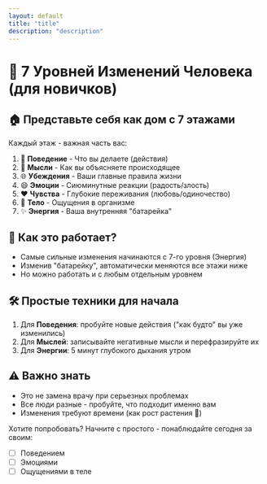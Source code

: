 ```yaml
---
layout: default
title: "title"
description: "description"
---
```

# 🌟 7 Уровней Изменений Человека (для новичков)

## 🏠 Представьте себя как дом с 7 этажами
Каждый этаж - важная часть вас:

1. 🏃 **Поведение** - Что вы делаете (действия)
2. 💭 **Мысли** - Как вы объясняете происходящее
3. 🌐 **Убеждения** - Ваши главные правила жизни
4. 😄 **Эмоции** - Сиюминутные реакции (радость/злость)
5. ❤️ **Чувства** - Глубокие переживания (любовь/одиночество)
6. 🤲 **Тело** - Ощущения в организме
7. ✨ **Энергия** - Ваша внутренняя "батарейка"

## 🔧 Как это работает?
- Самые сильные изменения начинаются с 7-го уровня (Энергия)
- Изменив "батарейку", автоматически меняются все этажи ниже
- Но можно работать и с любым отдельным уровнем

## 🛠 Простые техники для начала
1. Для **Поведения**: пробуйте новые действия ("как будто" вы уже изменились)
2. Для **Мыслей**: записывайте негативные мысли и перефразируйте их
3. Для **Энергии**: 5 минут глубокого дыхания утром

## ⚠️ Важно знать
- Это не замена врачу при серьезных проблемах
- Все люди разные - пробуйте, что подходит именно вам
- Изменения требуют времени (как рост растения 🌱)

Хотите попробовать? Начните с простого - понаблюдайте сегодня за своим:
- [ ] Поведением
- [ ] Эмоциями
- [ ] Ощущениями в теле
